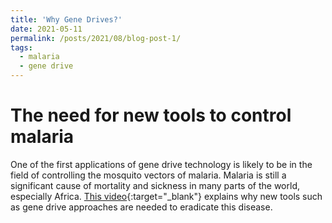 ```yaml
---
title: 'Why Gene Drives?'
date: 2021-05-11
permalink: /posts/2021/08/blog-post-1/
tags:
  - malaria
  - gene drive
---
```


The need for new tools to control malaria
======

One of the first applications of gene drive technology is likely to be in the field of controlling the mosquito vectors of malaria. Malaria is still a significant cause of mortality and sickness in many parts of the world, especially Africa. [This video](https://wmich.edu/sites/default/files/attachments/u699/2020/MalariaToolKitPresentation.mp4){:target="_blank"} explains why new tools such as gene drive approaches are needed to eradicate this disease.